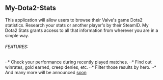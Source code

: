 My-Dota2-Stats
--------------

This application will allow users to browse their Valve's game Dota2 statistics. Research your stats or another player's by their SteamID. My Dota2 Stats grants access to all that information from wherever you are in a simple way.

###### FEATURES:

··* Check your performance during recently played matches.
··* Find out winrates, gold earned, creep denies, etc.
··* Filter those results by hero.
··* And many more will be announced [soon](http://www.wowwiki.com/Soon "Kappa")

